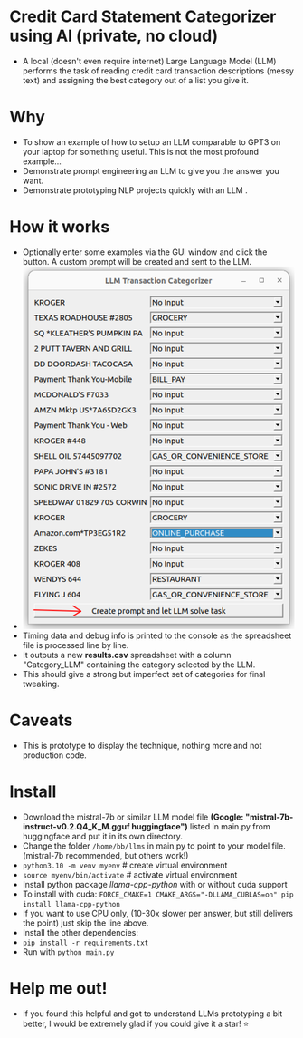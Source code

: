 # Credit Card Statement Categorizer using AI (private, no cloud)
* A local (doesn't even require internet) Large Language Model (LLM) 
performs the task of reading credit card transaction descriptions (messy text) 
and assigning the best category out of a list you give it.

# Why 
* To show an example of how to setup an LLM comparable to GPT3 on your laptop
for something useful. This is not the most profound example... 
* Demonstrate prompt engineering an LLM to give you the answer you want.
* Demonstrate prototyping NLP projects quickly with an LLM .

# How it works
* Optionally enter some examples via the GUI window and click the button. A custom
prompt will be created and sent to the LLM.
* <img src="screenshots/GUI_window_to_prompt_LLM_with_examples.png" alt="hi" class="inline"/>
* Timing data and debug info is printed to the console as the spreadsheet file is processed line by line.
* It outputs a new **results.csv** spreadsheet with a column "Category_LLM" containing the category selected by the LLM. 
* This should give a strong but imperfect set of categories for final tweaking. 

# Caveats
* This is prototype to display the technique, nothing more and not production code.

# Install
* Download the mistral-7b or similar LLM model file **(Google: "mistral-7b-instruct-v0.2.Q4_K_M.gguf huggingface")** listed in main.py from huggingface and put it in its own directory.
* Change the folder `/home/bb/llms` in main.py to point to your model file. (mistral-7b recommended, but others work!)
* ```python3.10 -m venv myenv``` # create virtual environment
* ```source myenv/bin/activate``` # activate virtual environment
* Install python package *llama-cpp-python* with or without cuda support 
* To install with cuda: `FORCE_CMAKE=1 CMAKE_ARGS="-DLLAMA_CUBLAS=on" pip install llama-cpp-python`
* If you want to use CPU only, (10-30x slower per answer, but still delivers the point) just skip the line above.
* Install the other dependencies:
* ```pip install -r requirements.txt```
* Run with  `python main.py`

# Help me out!
* If you found this helpful and got to understand LLMs prototyping a bit better, I would be extremely glad if you could give it a star! :star:
